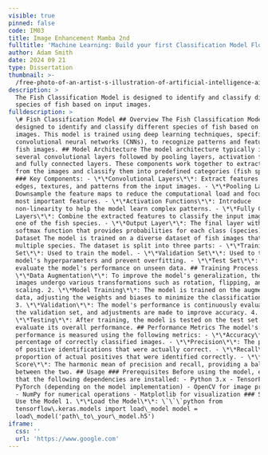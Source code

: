 ```yaml
---
visible: true
pinned: false
code: IM03
title: Image Enhancement Mamba 2nd
fulltitle: 'Machine Learning: Build your first Classification Model Flo AI Science'
author: Adam Smith
date: 2024 09 21
type: Dissertation
thumbnail: >-
  /free-photo-of-an-artist-s-illustration-of-artificial-intelligence-ai-this-image-explores-how-humans-can-creatively-collaborate-with-artificial-general-intelligence-agi-in-the-future-and-how-it-can.jpg
description: >
  The Fish Classification Model is designed to identify and classify different
  species of fish based on input images.
fulldescription: >
  \# Fish Classification Model ## Overview The Fish Classification Model is
  designed to identify and classify different species of fish based on input
  images. This model is trained using deep learning techniques, specifically
  convolutional neural networks (CNNs), to recognize patterns and features in
  fish images. ## Model Architecture The model architecture typically involves
  several convolutional layers followed by pooling layers, activation functions,
  and fully connected layers. These components work together to extract features
  from the images and classify them into predefined categories (fish species).
  ### Key Components: - \*\*Convolutional Layers\*\*: Extract features such as
  edges, textures, and patterns from the input images. - \*\*Pooling Layers\*\*:
  Downsample the feature maps to reduce the computational load and focus on the
  most important features. - \*\*Activation Functions\*\*: Introduce
  non-linearity to help the model learn complex patterns. - \*\*Fully Connected
  Layers\*\*: Combine the extracted features to classify the input image into
  one of the fish species. - \*\*Output Layer\*\*: The final layer with a
  softmax function that provides probabilities for each class (species). ##
  Dataset The model is trained on a diverse dataset of fish images that include
  multiple species. The dataset is split into three parts: - \*\*Training
  Set\*\*: Used to train the model. - \*\*Validation Set\*\*: Used to tune the
  model's hyperparameters and prevent overfitting. - \*\*Test Set\*\*: Used to
  evaluate the model's performance on unseen data. ## Training Process 1.
  \*\*Data Augmentation\*\*: To improve the model's generalization, the training
  images undergo various transformations such as rotation, flipping, and
  scaling. 2. \*\*Model Training\*\*: The model is trained on the augmented
  data, adjusting the weights and biases to minimize the classification error.
  3. \*\*Validation\*\*: The model's performance is continuously evaluated on
  the validation set, and adjustments are made to improve accuracy. 4.
  \*\*Testing\*\*: After training, the model is tested on the test set to
  evaluate its overall performance. ## Performance Metrics The model's
  performance is measured using the following metrics: - \*\*Accuracy\*\*: The
  percentage of correctly classified images. - \*\*Precision\*\*: The proportion
  of positive identifications that were actually correct. - \*\*Recall\*\*: The
  proportion of actual positives that were identified correctly. - \*\*F1
  Score\*\*: The harmonic mean of precision and recall, providing a balance
  between the two. ## Usage ### Prerequisites Before using the model, ensure
  that the following dependencies are installed: - Python 3.x - TensorFlow or
  PyTorch (depending on the model implementation) - OpenCV for image processing
  - NumPy for numerical operations - Matplotlib for visualization ### Steps to
  Use the Model 1. \*\*Load the Model\*\*: \`\`\`python from
  tensorflow\.keras.models import load\_model model =
  load\_model('path\_to\_your\_model.h5')
iframe:
  css: ''
  url: 'https://www.google.com'
---
```


